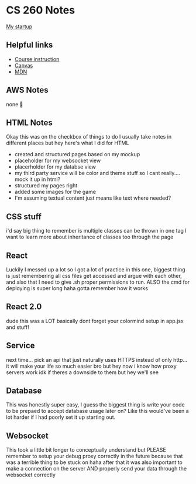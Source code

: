 # CS 260 Notes

[My startup](https://startup.rockpapersnail.click/)

## Helpful links

- [Course instruction](https://github.com/webprogramming260)
- [Canvas](https://byu.instructure.com)
- [MDN](https://developer.mozilla.org)

## AWS Notes
none :shrug:

## HTML Notes
Okay this was on the checkbox of things to do I usually take notes in different places but hey here's what I did for HTML
- created and structured pages based on my mockup
- placeholder for my websocket view
- placerholder for my databse view
- my third party service will be color and theme stuff so I cant really.... mock it up in html?
- structured my pages right
- added some images for the game
- I'm assuming textual content just means like text where needed?

## CSS stuff
i'd say big thing to remember is multiple classes can be thrown in one tag I want to learn more about inheritance of classes too through the page

## React
Luckily I messed up a lot so I got a lot of practice in this one, biggest thing is just remembering all css files get accessed and argue with each other, and also that I need to give .sh proper permissions to run. ALSO the cmd for deploying is super long haha gotta remember how it works

## React 2.0
dude this was a LOT basically dont forget your colormind setup in app.jsx and stuff!

## Service
next time... pick an api that just naturally uses HTTPS instead of only http... it will make your life so much easier bro
but hey now i know how proxy servers work idk if theres a downside to them but hey we'll see

## Database
This was honestly super easy, I guess the biggest thing is write your code to be prepaed to accept database usage later on? Like this would've been a lot harder if I had poorly set it up starting out.

## Websocket
This took a little bit longer to conceptually understand but PLEASE remember to setup your debug proxy correctly in the future because that was a terrible thing to be stuck on haha after that it was also important to make a connection on the server AND properly send your data through the websocket correctly